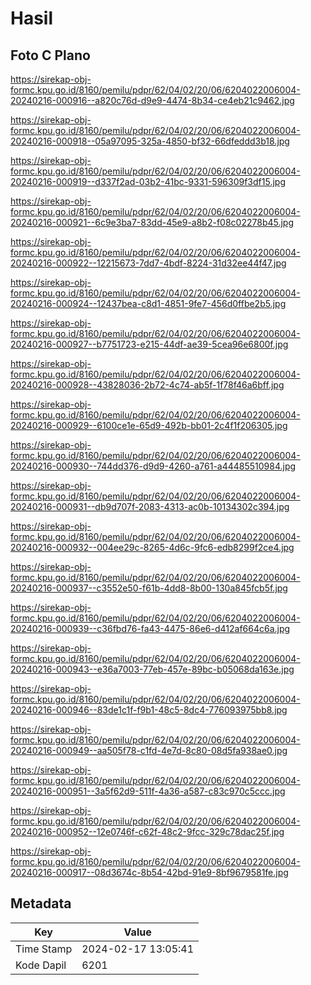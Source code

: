 # Hasil

## Foto C Plano

https://sirekap-obj-formc.kpu.go.id/8160/pemilu/pdpr/62/04/02/20/06/6204022006004-20240216-000916--a820c76d-d9e9-4474-8b34-ce4eb21c9462.jpg

https://sirekap-obj-formc.kpu.go.id/8160/pemilu/pdpr/62/04/02/20/06/6204022006004-20240216-000918--05a97095-325a-4850-bf32-66dfeddd3b18.jpg

https://sirekap-obj-formc.kpu.go.id/8160/pemilu/pdpr/62/04/02/20/06/6204022006004-20240216-000919--d337f2ad-03b2-41bc-9331-596309f3df15.jpg

https://sirekap-obj-formc.kpu.go.id/8160/pemilu/pdpr/62/04/02/20/06/6204022006004-20240216-000921--6c9e3ba7-83dd-45e9-a8b2-f08c02278b45.jpg

https://sirekap-obj-formc.kpu.go.id/8160/pemilu/pdpr/62/04/02/20/06/6204022006004-20240216-000922--12215673-7dd7-4bdf-8224-31d32ee44f47.jpg

https://sirekap-obj-formc.kpu.go.id/8160/pemilu/pdpr/62/04/02/20/06/6204022006004-20240216-000924--12437bea-c8d1-4851-9fe7-456d0ffbe2b5.jpg

https://sirekap-obj-formc.kpu.go.id/8160/pemilu/pdpr/62/04/02/20/06/6204022006004-20240216-000927--b7751723-e215-44df-ae39-5cea96e6800f.jpg

https://sirekap-obj-formc.kpu.go.id/8160/pemilu/pdpr/62/04/02/20/06/6204022006004-20240216-000928--43828036-2b72-4c74-ab5f-1f78f46a6bff.jpg

https://sirekap-obj-formc.kpu.go.id/8160/pemilu/pdpr/62/04/02/20/06/6204022006004-20240216-000929--6100ce1e-65d9-492b-bb01-2c4f1f206305.jpg

https://sirekap-obj-formc.kpu.go.id/8160/pemilu/pdpr/62/04/02/20/06/6204022006004-20240216-000930--744dd376-d9d9-4260-a761-a44485510984.jpg

https://sirekap-obj-formc.kpu.go.id/8160/pemilu/pdpr/62/04/02/20/06/6204022006004-20240216-000931--db9d707f-2083-4313-ac0b-10134302c394.jpg

https://sirekap-obj-formc.kpu.go.id/8160/pemilu/pdpr/62/04/02/20/06/6204022006004-20240216-000932--004ee29c-8265-4d6c-9fc6-edb8299f2ce4.jpg

https://sirekap-obj-formc.kpu.go.id/8160/pemilu/pdpr/62/04/02/20/06/6204022006004-20240216-000937--c3552e50-f61b-4dd8-8b00-130a845fcb5f.jpg

https://sirekap-obj-formc.kpu.go.id/8160/pemilu/pdpr/62/04/02/20/06/6204022006004-20240216-000939--c36fbd76-fa43-4475-86e6-d412af664c6a.jpg

https://sirekap-obj-formc.kpu.go.id/8160/pemilu/pdpr/62/04/02/20/06/6204022006004-20240216-000943--e36a7003-77eb-457e-89bc-b05068da163e.jpg

https://sirekap-obj-formc.kpu.go.id/8160/pemilu/pdpr/62/04/02/20/06/6204022006004-20240216-000946--83de1c1f-f9b1-48c5-8dc4-776093975bb8.jpg

https://sirekap-obj-formc.kpu.go.id/8160/pemilu/pdpr/62/04/02/20/06/6204022006004-20240216-000949--aa505f78-c1fd-4e7d-8c80-08d5fa938ae0.jpg

https://sirekap-obj-formc.kpu.go.id/8160/pemilu/pdpr/62/04/02/20/06/6204022006004-20240216-000951--3a5f62d9-511f-4a36-a587-c83c970c5ccc.jpg

https://sirekap-obj-formc.kpu.go.id/8160/pemilu/pdpr/62/04/02/20/06/6204022006004-20240216-000952--12e0746f-c62f-48c2-9fcc-329c78dac25f.jpg

https://sirekap-obj-formc.kpu.go.id/8160/pemilu/pdpr/62/04/02/20/06/6204022006004-20240216-000917--08d3674c-8b54-42bd-91e9-8bf9679581fe.jpg


## Metadata

| Key        | Value               |
| ---------- | ------------------- |
| Time Stamp | 2024-02-17 13:05:41 |
| Kode Dapil | 6201                |



